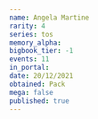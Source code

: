 ```yaml
---
name: Angela Martine
rarity: 4
series: tos
memory_alpha:
bigbook_tier: -1
events: 11
in_portal:
date: 20/12/2021
obtained: Pack
mega: false
published: true
---
```



